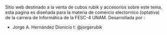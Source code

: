 Sitio web destinado a la venta de cubos rubik y accesorios sobre este tema, esta pagina es diseñada para la materia de comercio electornico (optativa) de la carrera de Informática de la FESC-4 UNAM. Desarrollada por :
- Jorge A. Hernández Dionicio	t: @jorgerubik